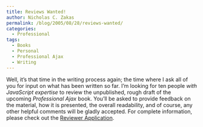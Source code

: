 ```yaml
---
title: Reviews Wanted!
author: Nicholas C. Zakas
permalink: /blog/2005/08/28/reviews-wanted/
categories:
  - Professional
tags:
  - Books
  - Personal
  - Professional Ajax
  - Writing
---
```

Well, it&#8217;s that time in the writing process again; the time where I ask all of you for input on what has been written so far. I&#8217;m looking for ten people *with JavaScript expertise* to review the unpublished, rough draft of the upcoming *Professional Ajax* book. You&#8217;ll be asked to provide feedback on the material, how it is presented, the overall readability, and of course, any other helpful comments will be gladly accepted. For complete information, please check out the <a title="Reviewer Application" rel="internal" href="/writing/reviewers/">Reviewer Application</a>.
